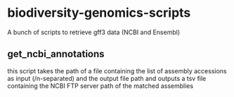 # biodiversity-genomics-scripts
A bunch of scripts to retrieve gff3 data (NCBI and Ensembl)


## get_ncbi_annotations

this script takes the path of a file containing the list of assembly accessions as input (/n-separated) and the output file path and outputs a tsv file containing the NCBI FTP server path of the matched assemblies

